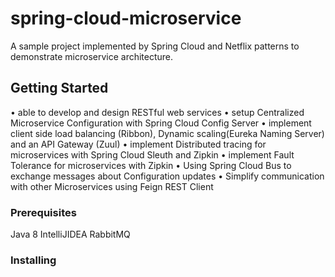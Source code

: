# spring-cloud-microservice

A sample project implemented by Spring Cloud and Netflix patterns to demonstrate microservice architecture.

## Getting Started

•	able to develop and design RESTful web services
•	setup Centralized Microservice Configuration with Spring Cloud Config Server
•	implement client side load balancing (Ribbon), Dynamic scaling(Eureka Naming Server) and an API Gateway (Zuul)
•	implement Distributed tracing for microservices with Spring Cloud Sleuth and Zipkin
•	implement Fault Tolerance for microservices with Zipkin
•	Using Spring Cloud Bus to exchange messages about Configuration updates
•	Simplify communication with other Microservices using Feign REST Client

### Prerequisites

Java 8
IntelliJIDEA
RabbitMQ


### Installing





  


    


